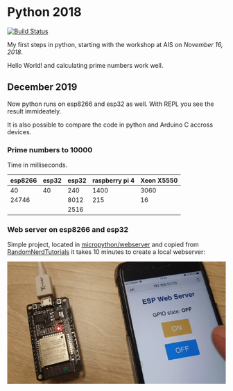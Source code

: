 # Python 2018
[![Build Status](https://travis-ci.com/kreier/python2018.svg?branch=master)](https://travis-ci.com/kreier/python2018)

My first steps in python, starting with the workshop at AIS on *November 16, 2018*.

Hello World! and calculating prime numbers work well.

## December 2019

Now python runs on esp8266 and esp32 as well. With REPL you see the result immideately.

It is also possible to compare the code in python and Arduino C accross devices. 

### Prime numbers to 10000

Time in milliseconds.

| esp8266 | esp32 | esp32 | raspberry pi 4 | Xeon X5550  |
|---------|-------|-------|----------------|-------------|
| 40      | 40    | 240   | 1400           | 3060        |
| 24746   |       | 8012  | 215            | 16          |
|         |       | 2516  |                |             |

### Web server on esp8266 and esp32

Simple project, located in [micropython/webserver](micropython/webserver) and copied from [RandomNerdTutorials](https://randomnerdtutorials.com/esp32-esp8266-micropython-web-server/) it takes 10 minutes to create a local webserver:

![webserver](micropython/webserver/20191216.gif)

